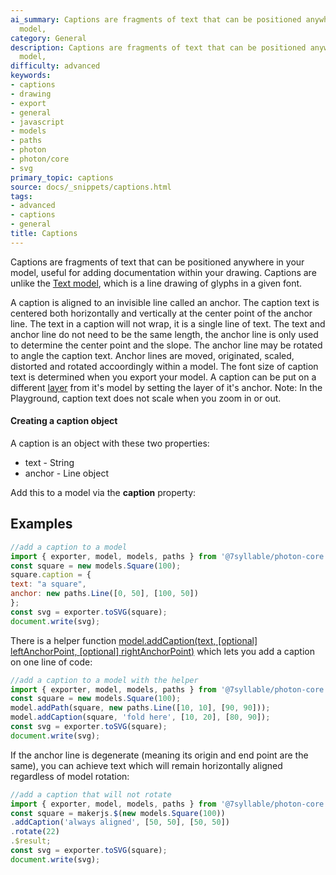 ```yaml
---
ai_summary: Captions are fragments of text that can be positioned anywhere in your
  model,
category: General
description: Captions are fragments of text that can be positioned anywhere in your
  model,
difficulty: advanced
keywords:
- captions
- drawing
- export
- general
- javascript
- models
- paths
- photon
- photon/core
- svg
primary_topic: captions
source: docs/_snippets/captions.html
tags:
- advanced
- captions
- general
title: Captions
---
```

Captions are fragments of text that can be positioned anywhere in your model,
useful for adding documentation within your drawing.
Captions are unlike the [Text model](/docs/advanced-drawing/index.md#Fonts%20and%20text), which is a line drawing of glyphs in a given font.

A caption is aligned to an invisible line called an anchor.
The caption text is centered both horizontally and vertically at the center point of the anchor line.
The text in a caption will not wrap, it is a single line of text.
The text and anchor line do not need to be the same length, the anchor line is only used to determine the center point and the slope.
The anchor line may be rotated to angle the caption text.
Anchor lines are moved, originated, scaled, distorted and rotated accoordingly within a model.
The font size of caption text is determined when you export your model.
A caption can be put on a different [layer](/docs/intermediate-drawing/index.md#Layers) from it's model by setting the layer of it's anchor.
Note: In the Playground, caption text does not scale when you zoom in or out.

#### Creating a caption object

A caption is an object with these two properties:

* text - String
* anchor - Line object

Add this to a model via the **caption** property:


## Examples

```javascript
//add a caption to a model
import { exporter, model, models, paths } from '@7syllable/photon-core';
const square = new models.Square(100);
square.caption = {
text: "a square",
anchor: new paths.Line([0, 50], [100, 50])
};
const svg = exporter.toSVG(square);
document.write(svg);
```

There is a helper function [model.addCaption(text, [optional] leftAnchorPoint, [optional] rightAnchorPoint)](/docs/api/modules/model.html#addcaption)
which lets you add a caption on one line of code:

```javascript
//add a caption to a model with the helper
import { exporter, model, models, paths } from '@7syllable/photon-core';
const square = new models.Square(100);
model.addPath(square, new paths.Line([10, 10], [90, 90]));
model.addCaption(square, 'fold here', [10, 20], [80, 90]);
const svg = exporter.toSVG(square);
document.write(svg);
```

If the anchor line is degenerate (meaning its origin and end point are the same), you can achieve text
which will remain horizontally aligned regardless of model rotation:

```javascript
//add a caption that will not rotate
import { exporter, model, models, paths } from '@7syllable/photon-core';
const square = makerjs.$(new models.Square(100))
.addCaption('always aligned', [50, 50], [50, 50])
.rotate(22)
.$result;
const svg = exporter.toSVG(square);
document.write(svg);
```
